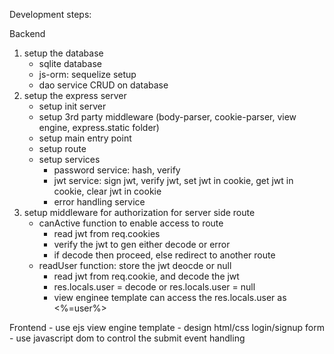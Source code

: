 Development steps:

Backend

1. setup the database
   - sqlite database
   - js-orm: sequelize setup
   - dao service CRUD on database
2. setup the express server
   - setup init server
   - setup 3rd party middleware (body-parser, cookie-parser, view engine, express.static folder)
   - setup main entry point
   - setup route
   - setup services
     - password service: hash, verify
     - jwt service: sign jwt, verify jwt, set jwt in cookie, get jwt in cookie, clear jwt in cookie
     - error handling service
3. setup middleware for authorization for server side route
   - canActive function to enable access to route
     - read jwt from req.cookies
     - verify the jwt to gen either decode or error
     - if decode then proceed, else redirect to another route
   - readUser function: store the jwt deocde or null
     - read jwt from req.cookie, and decode the jwt
     - res.locals.user = decode or res.locals.user = null
     - view enginee template can access the res.locals.user as <%=user%>

Frontend
    - use ejs view engine template
    - design html/css login/signup form
    - use javascript dom to control the submit event handling 
